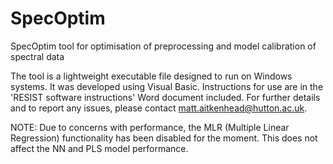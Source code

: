 # SpecOptim
SpecOptim tool for optimisation of preprocessing and model calibration of spectral data

The tool is a lightweight executable file designed to run on Windows systems. It was developed using Visual Basic.
Instructions for use are in the 'RESIST software instructions' Word document included.
For further details and to report any issues, please contact matt.aitkenhead@hutton.ac.uk.

NOTE: Due to concerns with performance, the MLR (Multiple Linear Regression) functionality has been disabled for the moment. This does not affect the NN and PLS model performance.
